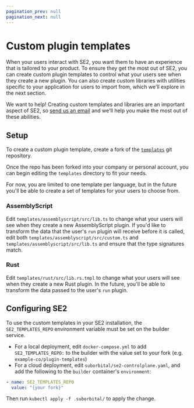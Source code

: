 ```yaml
---
pagination_prev: null
pagination_next: null
---
```


# Custom plugin templates

When your users interact with SE2, you want them to have an experience that is tailored to your product. To ensure they get the most out of SE2, you can create custom plugin templates to control what your users see when they create a new plugin. You can also create custom libraries with utilities specific to your application for users to import from, which we'll explore in the next section.

We want to help! Creating custom templates and libraries are an important aspect of SE2, so [send us an email](mailto:team@suborbital.dev) and we'll help you make the most out of these abilities.

## Setup

To create a custom plugin template, create a fork of the [`templates`](https://github.com/suborbital/templates) git repository.

Once the repo has been forked into your company or personal account, you can begin editing the `templates` directory to fit your needs.

For now, you are limited to one template per language, but in the future you'll be able to create a set of templates for your users to choose from.

### AssemblyScript

Edit `templates/assemblyscript/src/lib.ts` to change what your users will see when they create a new AssemblyScript plugin. If you'd like to transform the data that the user's `run` plugin will receive before it is called, edit both `templates/assemblyscript/src/custom.ts` and `templates/assemblyscript/src/lib.ts` and ensure that the type signatures match.

### Rust

Edit `templates/rust/src/lib.rs.tmpl` to change what your users will see when they create a new Rust plugin. In the future, you'll be able to transform the data passed to the user's `run` plugin.

## Configuring SE2

To use the custom templates in your SE2 installation, the `SE2_TEMPLATES_REPO` environment variable must be set on the builder service.

- For a local deployment, edit `docker-compose.yml` to add `SE2_TEMPLATES_REPO:` to the builder with the value set to your fork (e.g. `example-co/plugin-templates`)
- For a cloud deployment, edit `suborbital/se2-controlplane.yaml`, and add the following to the `builder` container's `environment`:

```yaml
- name: SE2_TEMPLATES_REPO
  value: "{your fork}"
```

Then run `kubectl apply -f .suborbital/` to apply the change.
